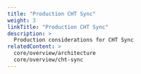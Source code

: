 ```yaml
---
title: "Production CHT Sync"
weight: 3
linkTitle: "Production CHT Sync"
description: >
  Production considerations for CHT Sync
relatedContent: >
  core/overview/architecture
  core/overview/cht-sync
---
```


